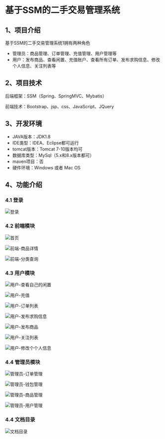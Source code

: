 # 基于SSM的二手交易管理系统

## 1、项目介绍

基于SSM的二手交易管理系统1拥有两种角色

- 管理员：商品管理、订单管理、充值管理、用户管理等
- 用户：发布商品、查看闲置、充值账户、查看所有订单、发布求购信息、修改个人信息、关注列表等


## 2、项目技术

后端框架：SSM（Spring、SpringMVC、Mybatis）

前端技术：Bootstrap、jsp、css、JavaScript、JQuery

## 3、开发环境

- JAVA版本：JDK1.8
- IDE类型：IDEA、Eclipse都可运行
- tomcat版本：Tomcat 7-10版本均可
- 数据库类型：MySql（5.x和8.x版本都可） 
- maven项目：否
- 硬件环境：Windows 或者 Mac OS


## 4、功能介绍

### 4.1 登录

![登录](https://project-images-1256969109.cos.ap-chongqing.myqcloud.com/Typora-Images/202208041540284.jpg)

### 4.2 前端模块

![首页](https://project-images-1256969109.cos.ap-chongqing.myqcloud.com/Typora-Images/202208041540057.jpg)

![前端-商品详情](https://project-images-1256969109.cos.ap-chongqing.myqcloud.com/Typora-Images/202208041540560.jpg)

![前端-分类查询](https://project-images-1256969109.cos.ap-chongqing.myqcloud.com/Typora-Images/202208041540873.jpg)

### 4.3 用户模块

![用户-查看自己的闲置](https://project-images-1256969109.cos.ap-chongqing.myqcloud.com/Typora-Images/202208041540622.jpg)

![用户-充值](https://project-images-1256969109.cos.ap-chongqing.myqcloud.com/Typora-Images/202208041541542.jpg)

![用户-订单列表](https://project-images-1256969109.cos.ap-chongqing.myqcloud.com/Typora-Images/202208041541282.jpg)

![用户-发布求购信息](https://project-images-1256969109.cos.ap-chongqing.myqcloud.com/Typora-Images/202208041541310.jpg)

![用户-发布商品](https://project-images-1256969109.cos.ap-chongqing.myqcloud.com/Typora-Images/202208041541897.jpg)

![用户-关注列表](https://project-images-1256969109.cos.ap-chongqing.myqcloud.com/Typora-Images/202208041541201.jpg)

![用户-修改个个人信息](https://project-images-1256969109.cos.ap-chongqing.myqcloud.com/Typora-Images/202208041541584.jpg)

### 4.4 管理员模块

![管理员-订单管理](https://project-images-1256969109.cos.ap-chongqing.myqcloud.com/Typora-Images/202208041541807.jpg)

![管理员-钱包管理](https://project-images-1256969109.cos.ap-chongqing.myqcloud.com/Typora-Images/202208041541853.jpg)

![管理员-商品管理](https://project-images-1256969109.cos.ap-chongqing.myqcloud.com/Typora-Images/202208041541498.jpg)

![管理员-用户管理](https://project-images-1256969109.cos.ap-chongqing.myqcloud.com/Typora-Images/202208041541300.jpg)

### 4.4 文档目录

![文档目录](https://project-images-1256969109.cos.ap-chongqing.myqcloud.com/Typora-Images/202212272029489.jpg)



